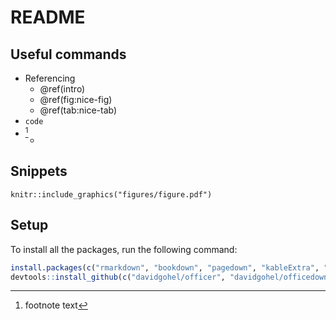 # README

## Useful commands

* Referencing
  + \@ref(intro)
  + \@ref(fig:nice-fig)
  + \@ref(tab:nice-tab)
* `code`
* [^footnote]
  + [^footnote]: footnote text

## Snippets

```{r figure-name, echo=FALSE, fig.cap="Caption.", out.width='80%', fig.asp=.75, fig.align='center'}
knitr::include_graphics("figures/figure.pdf")
```

## Setup

To install all the packages, run the following command:

```r
install.packages(c("rmarkdown", "bookdown", "pagedown", "kableExtra", "devtools"))
devtools::install_github(c("davidgohel/officer", "davidgohel/officedown", "davidgohel/flextable"))
```
